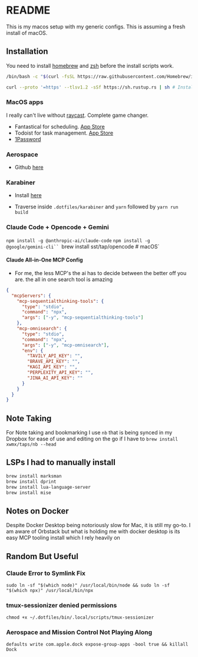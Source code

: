# README

This is my macos setup with my generic configs. This is assuming a fresh install of macOS.

## Installation

You need to install [homebrew](https://brew.sh/) and [zsh](https://github.com/robbyrussell/oh-my-zsh) before the install scripts work.

```bash
/bin/bash -c "$(curl -fsSL https://raw.githubusercontent.com/Homebrew/install/HEAD/install.sh)"
```

```bash
curl --proto '=https' --tlsv1.2 -sSf https://sh.rustup.rs | sh # Install rust
```

### MacOS apps

I really can't live without [raycast](https://www.raycast.com/). Complete game changer.

- Fantastical for scheduling. [App Store](https://apps.apple.com/us/app/fantastical-calendar/id975937182?mt=12)
- Todoist for task management. [App Store](https://apps.apple.com/us/app/todoist-to-do-list-calendar/id585829637?mt=12)
- [1Password](https://1password.com/downloads/mac)

### Aerospace

- Github [here](https://github.com/nikitabobko/AeroSpace)

### Karabiner

- Install [here](https://karabiner-elements.pqrs.org/)

* Traverse inside `.dotfiles/karabiner` and `yarn` followed by `yarn run build`

### Claude Code + Opencode + Gemini

`npm install -g @anthropic-ai/claude-code`
`npm install -g @google/gemini-cli``
`brew install sst/tap/opencode # macOS`

#### Claude All-in-One MCP Config

- For me, the less MCP's the ai has to decide between the better off you are. the all in one search tool is amazing

```json
{
  "mcpServers": {
    "mcp-sequentialthinking-tools": {
      "type": "stdio",
      "command": "npx",
      "args": ["-y", "mcp-sequentialthinking-tools"]
    },
    "mcp-omnisearch": {
      "type": "stdio",
      "command": "npx",
      "args": ["-y", "mcp-omnisearch"],
      "env": {
        "TAVILY_API_KEY": "",
        "BRAVE_API_KEY": "",
        "KAGI_API_KEY": "",
        "PERPLEXITY_API_KEY": "",
        "JINA_AI_API_KEY": ""
      }
    }
  }
}
```

## Note Taking

For Note taking and bookmarking I use `nb` that is being synced in my Dropbox for ease of use and editing on the go if I have to
`brew install xwmx/taps/nb --head`

## LSPs I had to manually install

```sh
brew install marksman
brew install dprint
brew install lua-language-server
brew install mise
```

## Notes on Docker

Despite Docker Desktop being notoriously slow for Mac, it is still my go-to. I am aware of Orbstack but what is holding me with docker desktop is its easy MCP tooling install which I rely heavily on

## Random But Useful

### Claude Error to Symlink Fix

`sudo ln -sf "$(which node)" /usr/local/bin/node && sudo ln -sf "$(which npx)" /usr/local/bin/npx`

### tmux-sessionizer denied permissions

`chmod +x ~/.dotfiles/bin/.local/scripts/tmux-sessionizer`

### Aerospace and Mission Control Not Playing Along

`defaults write com.apple.dock expose-group-apps -bool true && killall Dock`
